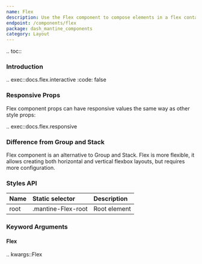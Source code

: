 ```yaml
---
name: Flex
description: Use the Flex component to compose elements in a flex container.
endpoint: /components/flex
package: dash_mantine_components
category: Layout
---
```


.. toc::

### Introduction

.. exec::docs.flex.interactive
   :code: false

### Responsive Props

Flex component props can have responsive values the same way as other style props:

.. exec::docs.flex.responsive

### Difference from Group and Stack

Flex component is an alternative to Group and Stack. 
Flex is more flexible, it allows creating both horizontal and vertical flexbox layouts, but requires more configuration.

### Styles API

| Name | Static selector    | Description  |
|:-----|:-------------------|:-------------|
| root | .mantine-Flex-root | Root element |

### Keyword Arguments

#### Flex

.. kwargs::Flex

